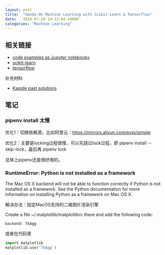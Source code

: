 ```yaml
---
layout: post
title:  "Hands-On Machine Learning with Scikit-Learn & Tensorflow"
date:   2019-07-20 14:32:04 +0800
categories: "Machine Learning"
---
```


## 相关链接

* [code examples as Jupyter notebooks](https://github.com/ageron/handson-ml)
* [scikit-learn](http://scikit-learn.org/)
* [tensorflow](http://tensorflow.org/)


补充材料
* [Kaggle past solutions](https://github.com/EliotAndres/kaggle-past-solutions)

## 笔记

### pipenv install 太慢

优化1：切换依赖源，比如阿里云：https://mirrors.aliyun.com/pypi/simple

优化2：主要是locking过程很慢，可以先跳过lock过程，即 pipenv install --skip-lock，最后再 pipenv lock

总体上pipenv还是很好用的。

### RuntimeError: Python is not installed as a framework

The Mac OS X backend will not be able to function correctly if Python is not installed as a framework. See the Python documentation for more information on installing Python as a framework on Mac OS X.

解决办法：指定MacOS支持的二维图片渲染引擎

Create a file ~/.matplotlib/matplotlibrc there and add the following code:

```backend: TkAgg```

或者在代码里
```python
import matplotlib
matplotlib.use('TkAgg')
```